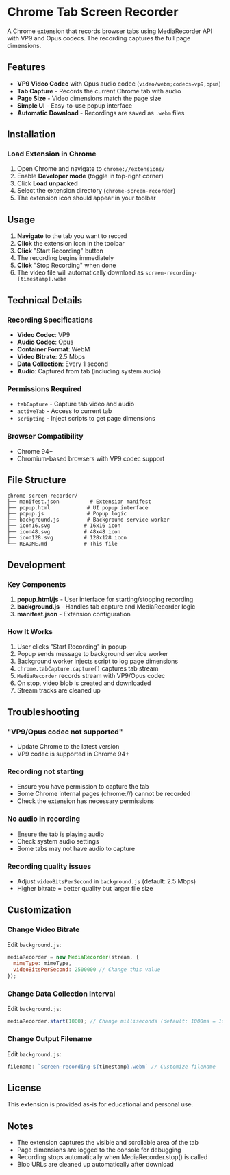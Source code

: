 # Chrome Tab Screen Recorder

A Chrome extension that records browser tabs using MediaRecorder API with VP9 and Opus codecs. The recording captures the full page dimensions.

## Features

- **VP9 Video Codec** with Opus audio codec (`video/webm;codecs=vp9,opus`)
- **Tab Capture** - Records the current Chrome tab with audio
- **Page Size** - Video dimensions match the page size
- **Simple UI** - Easy-to-use popup interface
- **Automatic Download** - Recordings are saved as `.webm` files

## Installation

### Load Extension in Chrome

1. Open Chrome and navigate to `chrome://extensions/`
2. Enable **Developer mode** (toggle in top-right corner)
3. Click **Load unpacked**
4. Select the extension directory (`chrome-screen-recorder`)
5. The extension icon should appear in your toolbar

## Usage

1. **Navigate** to the tab you want to record
2. **Click** the extension icon in the toolbar
3. **Click** "Start Recording" button
4. The recording begins immediately
5. **Click** "Stop Recording" when done
6. The video file will automatically download as `screen-recording-[timestamp].webm`

## Technical Details

### Recording Specifications

- **Video Codec**: VP9
- **Audio Codec**: Opus
- **Container Format**: WebM
- **Video Bitrate**: 2.5 Mbps
- **Data Collection**: Every 1 second
- **Audio**: Captured from tab (including system audio)

### Permissions Required

- `tabCapture` - Capture tab video and audio
- `activeTab` - Access to current tab
- `scripting` - Inject scripts to get page dimensions

### Browser Compatibility

- Chrome 94+
- Chromium-based browsers with VP9 codec support

## File Structure

```
chrome-screen-recorder/
├── manifest.json          # Extension manifest
├── popup.html            # UI popup interface
├── popup.js              # Popup logic
├── background.js         # Background service worker
├── icon16.svg           # 16x16 icon
├── icon48.svg           # 48x48 icon
├── icon128.svg          # 128x128 icon
└── README.md            # This file
```

## Development

### Key Components

1. **popup.html/js** - User interface for starting/stopping recording
2. **background.js** - Handles tab capture and MediaRecorder logic
3. **manifest.json** - Extension configuration

### How It Works

1. User clicks "Start Recording" in popup
2. Popup sends message to background service worker
3. Background worker injects script to log page dimensions
4. `chrome.tabCapture.capture()` captures tab stream
5. `MediaRecorder` records stream with VP9/Opus codec
6. On stop, video blob is created and downloaded
7. Stream tracks are cleaned up

## Troubleshooting

### "VP9/Opus codec not supported"
- Update Chrome to the latest version
- VP9 codec is supported in Chrome 94+

### Recording not starting
- Ensure you have permission to capture the tab
- Some Chrome internal pages (chrome://) cannot be recorded
- Check the extension has necessary permissions

### No audio in recording
- Ensure the tab is playing audio
- Check system audio settings
- Some tabs may not have audio to capture

### Recording quality issues
- Adjust `videoBitsPerSecond` in `background.js` (default: 2.5 Mbps)
- Higher bitrate = better quality but larger file size

## Customization

### Change Video Bitrate
Edit `background.js`:
```javascript
mediaRecorder = new MediaRecorder(stream, {
  mimeType: mimeType,
  videoBitsPerSecond: 2500000 // Change this value
});
```

### Change Data Collection Interval
Edit `background.js`:
```javascript
mediaRecorder.start(1000); // Change milliseconds (default: 1000ms = 1s)
```

### Change Output Filename
Edit `background.js`:
```javascript
filename: `screen-recording-${timestamp}.webm` // Customize filename
```

## License

This extension is provided as-is for educational and personal use.

## Notes

- The extension captures the visible and scrollable area of the tab
- Page dimensions are logged to the console for debugging
- Recording stops automatically when MediaRecorder.stop() is called
- Blob URLs are cleaned up automatically after download
